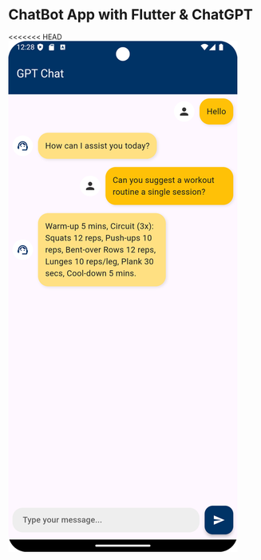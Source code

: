 # ChatBot App with Flutter & ChatGPT
<<<<<<< HEAD
![ChatBot Screenshot](images/chatbot-screenshot.png)
